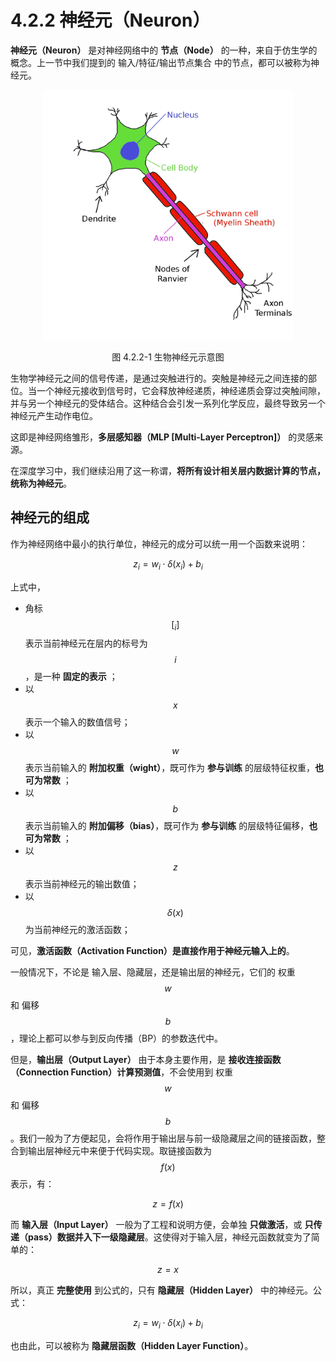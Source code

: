 
# 4.2.2 神经元（Neuron）

**神经元（Neuron）** 是对神经网络中的 **节点（Node）** 的一种，来自于仿生学的概念。上一节中我们提到的 输入/特征/输出节点集合 中的节点，都可以被称为神经元。

<center>
<figure>
   <img  
      width = "400" height = "400"
      src="../../Pictures/Neuron_bio.png" alt="">
    <figcaption>
      <p>图 4.2.2-1 生物神经元示意图</p>
   </figcaption>
</figure>
</center>

生物学神经元之间的信号传递，是通过突触进行的。突触是神经元之间连接的部位。当一个神经元接收到信号时，它会释放神经递质，神经递质会穿过突触间隙，并与另一个神经元的受体结合。这种结合会引发一系列化学反应，最终导致另一个神经元产生动作电位。

这即是神经网络雏形，**多层感知器（MLP [Multi-Layer Perceptron]）** 的灵感来源。

在深度学习中，我们继续沿用了这一称谓，**将所有设计相关层内数据计算的节点，统称为神经元**。

## **神经元的组成**

作为神经网络中最小的执行单位，神经元的成分可以统一用一个函数来说明：

$$
z_i = w_i \cdot \delta(x_i) +b_i
$$

上式中，
- 角标 $$[_i]$$ 表示当前神经元在层内的标号为 $$i$$ ，是一种 **固定的表示** ；
- 以 $$x$$ 表示一个输入的数值信号；
- 以 $$w$$ 表示当前输入的 **附加权重（wight）**，既可作为 **参与训练** 的层级特征权重，**也可为常数** ；
- 以 $$b$$ 表示当前输入的 **附加偏移（bias）**，既可作为 **参与训练** 的层级特征偏移，**也可为常数** ；
- 以 $$z$$ 表示当前神经元的输出数值；
- 以 $$\delta(x)$$ 为当前神经元的激活函数；

可见，**激活函数（Activation Function）是直接作用于神经元输入上的**。

一般情况下，不论是 输入层、隐藏层，还是输出层的神经元，它们的 权重 $$w$$ 和 偏移 $$b$$ ，理论上都可以参与到反向传播（BP）的参数迭代中。

但是，**输出层（Output Layer）** 由于本身主要作用，是 **接收连接函数（Connection Function）计算预测值**，不会使用到 权重 $$w$$ 和 偏移 $$b$$ 。我们一般为了方便起见，会将作用于输出层与前一级隐藏层之间的链接函数，整合到输出层神经元中来便于代码实现。取链接函数为 $$f(x)$$ 表示，有：

$$
z = f(x)
$$

而 **输入层（Input Layer）** 一般为了工程和说明方便，会单独 **只做激活**，或 **只传递（pass）数据并入下一级隐藏层**。这使得对于输入层，神经元函数就变为了简单的：

$$
z = x
$$

所以，真正 **完整使用** 到公式的，只有 **隐藏层（Hidden Layer）** 中的神经元。公式：

$$
z_i = w_i \cdot \delta(x_i) +b_i
$$

也由此，可以被称为 **隐藏层函数（Hidden Layer Function）**。


[ref]: References_4.md